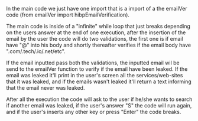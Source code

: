 In the main code we just have one import that is a import of a the emailVer code (from emailVer import hibpEmailVerification).

The main code is inside of a "infinite" while loop that just breaks depending on the users answer at the end of one execution, after the insertion of the email by the user the code will do two validations, the first one is if email have "@" into his body and shortly thereafter verifies if the email body have ".com/.tech/.io/.net/etc".

If the email inputted pass both the validations, the inputted email wil be send to the emailVer function to verify if the email have been leaked. If the email was leaked it'll print in the user's screen all the services/web-sites that it was leaked, and if the emails wasn't leaked it'll return a text informing that the email never was leaked.

After all the execution the code will ask to the user if he/she wants to search if another email was leaked, if the user's answer "S" the code will run again, and if the user's inserts any other key or press "Enter" the code breaks.
